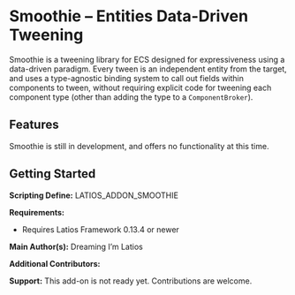 # Smoothie – Entities Data-Driven Tweening

Smoothie is a tweening library for ECS designed for expressiveness using a
data-driven paradigm. Every tween is an independent entity from the target, and
uses a type-agnostic binding system to call out fields within components to
tween, without requiring explicit code for tweening each component type (other
than adding the type to a `ComponentBroker`).

## Features

Smoothie is still in development, and offers no functionality at this time.

## Getting Started

**Scripting Define:** LATIOS_ADDON_SMOOTHIE

**Requirements:**

-   Requires Latios Framework 0.13.4 or newer

**Main Author(s):** Dreaming I’m Latios

**Additional Contributors:**

**Support:** This add-on is not ready yet. Contributions are welcome.
